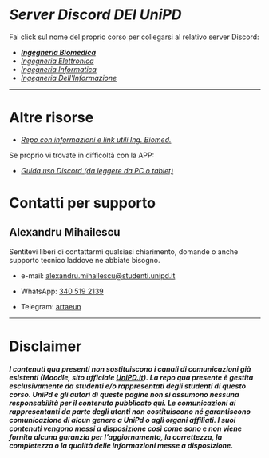# ***Server Discord DEI UniPD***

Fai click sul nome del proprio corso per collegarsi al relativo server Discord:

- ***[Ingegneria Biomedica](http://tiny.cc/udupadova-IngBiomedica)***
- *[Ingegneria Elettronica](https://discord.gg/7JtPTYt)*
- *[Ingegneria Informatica](https://discord.gg/V5n29U2)*
- *[Ingegneria Dell'Informazione](https://discord.gg/urYQBJA)*
---

# Altre risorse

- *[Repo con informazioni e link utili Ing. Biomed.](https://github.com/artaeun/IBM-UniPD)*
  
Se proprio vi trovate in difficoltà con la APP:
  - *[Guida uso Discord (da leggere da PC o tablet)](http://tiny.cc/guidaDiscord)*


# Contatti per supporto

## Alexandru Mihailescu

Sentitevi liberi di contattarmi qualsiasi chiarimento, domande o anche supporto tecnico laddove ne abbiate bisogno.

- e-mail: [alexandru.mihailescu@studenti.unipd.it](mailto:alexandru.mihailescu@studenti.unipd.it)

- WhatsApp: [340 519 2139](tel:3405192139)

- Telegram: [artaeun](https://t.me/artaeun)

---

# Disclaimer

##### *I contenuti qua presenti **non sostituiscono i canali di comunicazioni già esistenti** (Moodle, sito ufficiale [UniPD.it](unipd.it)). La repo qua presente è gestita esclusivamente da studenti e/o rappresentati degli studenti di questo corso. UniPd e gli autori di queste pagine non si assumono nessuna responsabilità per il contenuto pubblicato qui. Le comunicazioni ai rappresentanti da parte degli utenti non costituiscono né garantiscono comunicazione di alcun genere a UniPd o agli organi affiliati. I suoi contenuti vengono messi a disposizione così come sono e non viene fornita alcuna garanzia per l’aggiornamento, la correttezza, la completezza o la qualità delle informazioni messe a disposizione.*
